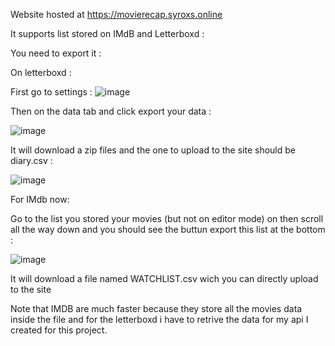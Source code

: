 Website hosted at https://movierecap.syroxs.online

It supports list stored on IMdB and Letterboxd :

You need to export it :


On letterboxd :

First go to settings :
![image](https://github.com/SyRoxS1/MovieRecap/assets/114361806/db5d96a5-033d-4d92-bb04-57c988869aeb)

Then on the data tab and click export your data :

![image](https://github.com/SyRoxS1/MovieRecap/assets/114361806/e5576604-6735-4fe4-9cb4-824b8442d4db)

It will download a zip files and the one to upload to the site should be diary.csv :

![image](https://github.com/SyRoxS1/MovieRecap/assets/114361806/115ab216-af41-445a-b016-7e750987f759)



For IMdb now:

Go to the list you stored your movies (but not on editor mode) on then scroll all the way down and you should see the buttun export this list at the bottom :

![image](https://github.com/SyRoxS1/MovieRecap/assets/114361806/27539e08-5f85-4ff0-87dc-de3474400d1c)

It will download a file named WATCHLIST.csv wich you can directly upload to the site


Note that IMDB are much faster because they store all the movies data inside the file and for the letterboxd i have to retrive the data for my api I created for this project.
